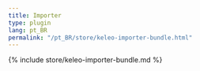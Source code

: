 ```yaml
---
title: Importer
type: plugin
lang: pt_BR
permalink: "/pt_BR/store/keleo-importer-bundle.html" 
---
```


{% include store/keleo-importer-bundle.md %}
